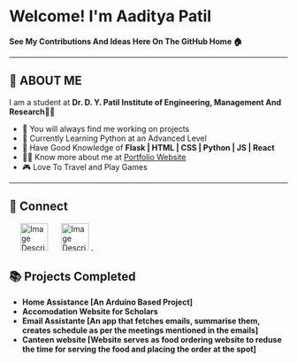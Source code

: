 # Welcome! I'm Aaditya Patil

**See My Contributions And Ideas Here On The GitHub Home 🏠**

---

## 👋 ABOUT ME

I am a student at **Dr. D. Y. Patil Institute of Engineering, Management And Research**👨‍🎓  
- 🚧 You will always find me working on projects
- 🐍 Currently Learning Python at an Advanced Level
- 🧠 Have Good Knowledge of **Flask | HTML | CSS | Python | JS |  React**
- 👨‍💻 Know more about me at [Portfolio Website](https://aadityap.pythonanywhere.com/)
- 🎮 Love To Travel and Play Games

---

## 🔗 Connect
<img src="https://cdn.worldvectorlogo.com/logos/leetcode-1.svg" alt="Image Description" width="50" height="50" style="margin-left:20px">  <img src="https://codolio.com/codolio_assets/codolio.svg" alt="Image Description" width="50" height="50" style="margin-left:20px" > <img src="https://cdn.worldvectorlogo.com/logos/linkedin-icon-2.svg" alt="Image Description" width="50" height="5" >

## 📚 Projects Completed
-  **Home Assistance [An Arduino Based Project]**
-  **Accomodation Website for Scholars**
- **Email Assistante [An app that fetches emails, summarise them, creates schedule as per the meetings mentioned in the emails]**
- **Canteen website [Website serves as food ordering website to reduse the time for serving the food and placing the order at the spot]**

